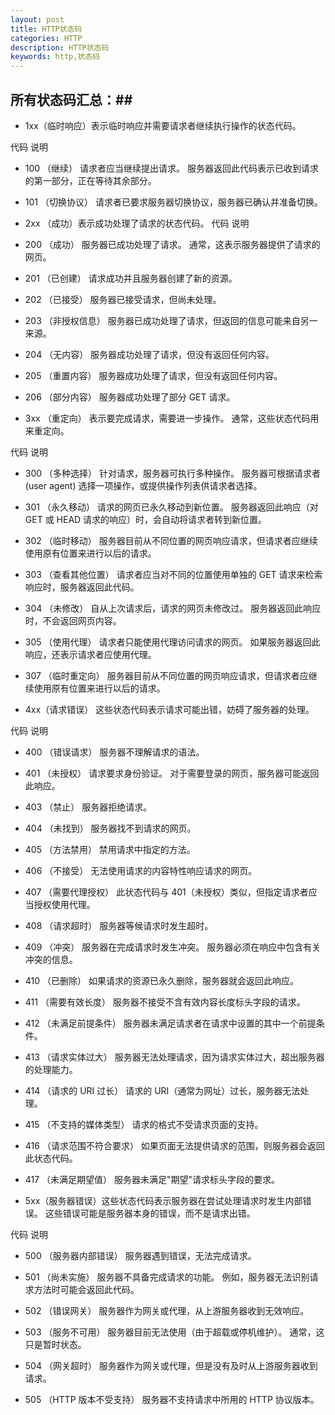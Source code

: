 ```yaml
---
layout: post
title: HTTP状态码
categories: HTTP
description: HTTP状态码
keywords: http,状态码
---
```



## 所有状态码汇总：##

* 1xx（临时响应）表示临时响应并需要请求者继续执行操作的状态代码。

代码   说明 

* 100   （继续） 请求者应当继续提出请求。 服务器返回此代码表示已收到请求的第一部分，正在等待其余部分。  
* 101   （切换协议） 请求者已要求服务器切换协议，服务器已确认并准备切换。

* 2xx （成功）表示成功处理了请求的状态代码。
代码   说明 
* 200   （成功）  服务器已成功处理了请求。 通常，这表示服务器提供了请求的网页。 
* 201   （已创建）  请求成功并且服务器创建了新的资源。 
* 202   （已接受）  服务器已接受请求，但尚未处理。 
* 203   （非授权信息）  服务器已成功处理了请求，但返回的信息可能来自另一来源。 
* 204   （无内容）  服务器成功处理了请求，但没有返回任何内容。 
* 205   （重置内容） 服务器成功处理了请求，但没有返回任何内容。
* 206   （部分内容）  服务器成功处理了部分 GET 请求。

* 3xx （重定向） 表示要完成请求，需要进一步操作。 通常，这些状态代码用来重定向。

代码   说明 
* 300   （多种选择）  针对请求，服务器可执行多种操作。 服务器可根据请求者 (user agent) 选择一项操作，或提供操作列表供请求者选择。 
* 301   （永久移动）  请求的网页已永久移动到新位置。 服务器返回此响应（对 GET 或 HEAD 请求的响应）时，会自动将请求者转到新位置。
* 302   （临时移动）  服务器目前从不同位置的网页响应请求，但请求者应继续使用原有位置来进行以后的请求。
* 303   （查看其他位置） 请求者应当对不同的位置使用单独的 GET 请求来检索响应时，服务器返回此代码。
* 304   （未修改） 自从上次请求后，请求的网页未修改过。 服务器返回此响应时，不会返回网页内容。 
* 305   （使用代理） 请求者只能使用代理访问请求的网页。 如果服务器返回此响应，还表示请求者应使用代理。
* 307   （临时重定向）  服务器目前从不同位置的网页响应请求，但请求者应继续使用原有位置来进行以后的请求。

* 4xx（请求错误） 这些状态代码表示请求可能出错，妨碍了服务器的处理。

代码   说明 
* 400   （错误请求） 服务器不理解请求的语法。 
* 401   （未授权） 请求要求身份验证。 对于需要登录的网页，服务器可能返回此响应。 
* 403   （禁止） 服务器拒绝请求。
* 404   （未找到） 服务器找不到请求的网页。
* 405   （方法禁用） 禁用请求中指定的方法。 
* 406   （不接受） 无法使用请求的内容特性响应请求的网页。 
* 407   （需要代理授权） 此状态代码与 401（未授权）类似，但指定请求者应当授权使用代理。
* 408   （请求超时）  服务器等候请求时发生超时。 
* 409   （冲突）  服务器在完成请求时发生冲突。 服务器必须在响应中包含有关冲突的信息。 
* 410   （已删除）  如果请求的资源已永久删除，服务器就会返回此响应。 
* 411   （需要有效长度） 服务器不接受不含有效内容长度标头字段的请求。 
* 412   （未满足前提条件） 服务器未满足请求者在请求中设置的其中一个前提条件。 
* 413   （请求实体过大） 服务器无法处理请求，因为请求实体过大，超出服务器的处理能力。 
* 414   （请求的 URI 过长） 请求的 URI（通常为网址）过长，服务器无法处理。 
* 415   （不支持的媒体类型） 请求的格式不受请求页面的支持。 
* 416   （请求范围不符合要求） 如果页面无法提供请求的范围，则服务器会返回此状态代码。 
* 417   （未满足期望值） 服务器未满足"期望"请求标头字段的要求。

* 5xx（服务器错误）这些状态代码表示服务器在尝试处理请求时发生内部错误。 这些错误可能是服务器本身的错误，而不是请求出错。

代码   说明 
* 500   （服务器内部错误）  服务器遇到错误，无法完成请求。
 
* 501   （尚未实施） 服务器不具备完成请求的功能。 例如，服务器无法识别请求方法时可能会返回此代码。 

* 502   （错误网关） 服务器作为网关或代理，从上游服务器收到无效响应。 

* 503   （服务不可用） 服务器目前无法使用（由于超载或停机维护）。 通常，这只是暂时状态。 

* 504   （网关超时）  服务器作为网关或代理，但是没有及时从上游服务器收到请求。 

* 505   （HTTP 版本不受支持） 服务器不支持请求中所用的 HTTP 协议版本。